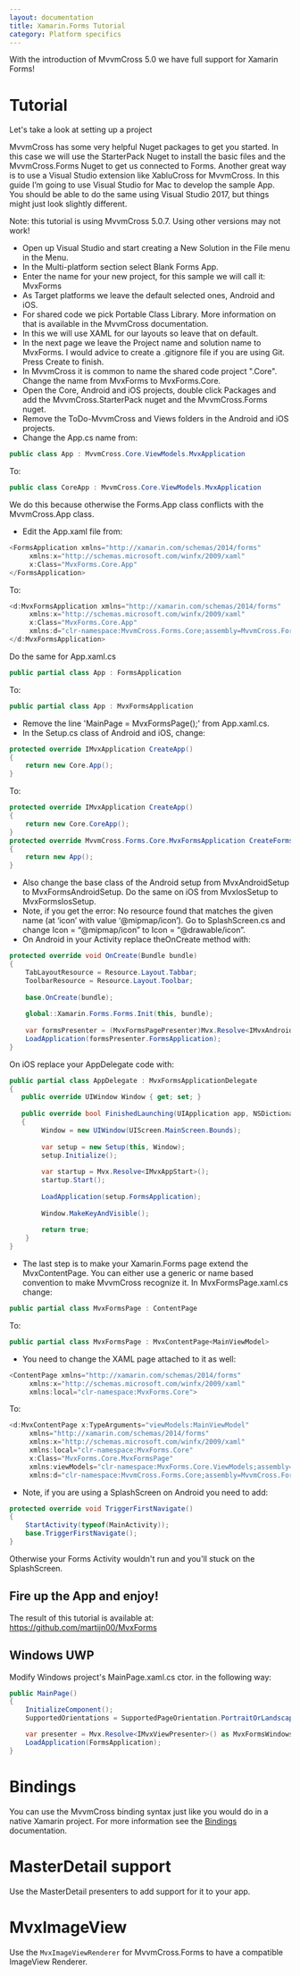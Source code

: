 ```yaml
---
layout: documentation
title: Xamarin.Forms Tutorial
category: Platform specifics
---
```


With the introduction of MvvmCross 5.0 we have full support for Xamarin Forms!

# Tutorial

Let's take  a look at setting up a project

MvvmCross has some very helpful Nuget packages to get you started. In this case we will use the StarterPack Nuget to install the basic files and the MvvmCross.Forms Nuget to get us connected to Forms. Another great way is to use a Visual Studio extension like XabluCross for MvvmCross. In this guide I’m going to use Visual Studio for Mac to develop the sample App. You should be able to do the same using Visual Studio 2017, but things might just look slightly different.

Note: this tutorial is using MvvmCross 5.0.7. Using other versions may not work!

- Open up Visual Studio and start creating a New Solution in the File menu in the Menu.
- In the Multi-platform section select Blank Forms App.
- Enter the name for your new project, for this sample we will call it: MvxForms
- As Target platforms we leave the default selected ones, Android and iOS.
- For shared code we pick Portable Class Library. More information on that is available in the MvvmCross documentation.
- In this we will use XAML for our layouts so leave that on default.
- In the next page we leave the Project name and solution name to MvxForms. I would advice to create a .gitignore file if you are using Git. Press Create to finish.
- In MvvmCross it is common to name the shared code project ".Core". Change the name from MvxForms to MvxForms.Core.
- Open the Core, Android and iOS projects, double click Packages and add the MvvmCross.StarterPack nuget and the MvvmCross.Forms nuget.
- Remove the ToDo-MvvmCross and Views folders in the Android and iOS projects.
- Change the App.cs name from:

```c#
public class App : MvvmCross.Core.ViewModels.MvxApplication
```

To:

```c#
public class CoreApp : MvvmCross.Core.ViewModels.MvxApplication
```

We do this because otherwise the Forms.App class conflicts with the MvvmCross.App class.

- Edit the App.xaml file from:

```c#
<FormsApplication xmlns="http://xamarin.com/schemas/2014/forms"
     xmlns:x="http://schemas.microsoft.com/winfx/2009/xaml"
     x:Class="MvxForms.Core.App" 
</FormsApplication>
```

To:

```c#
<d:MvxFormsApplication xmlns="http://xamarin.com/schemas/2014/forms"
     xmlns:x="http://schemas.microsoft.com/winfx/2009/xaml"
     x:Class="MvxForms.Core.App" 
     xmlns:d="clr-namespace:MvvmCross.Forms.Core;assembly=MvvmCross.Forms">
</d:MvxFormsApplication>
```

Do the same for App.xaml.cs

```c#
public partial class App : FormsApplication
```

To:

```c#
public partial class App : MvxFormsApplication
```

- Remove the line 'MainPage = MvxFormsPage();' from App.xaml.cs.
- In the Setup.cs class of Android and iOS, change:

```c#
protected override IMvxApplication CreateApp()
{
    return new Core.App();
}
```

To:

```c#
protected override IMvxApplication CreateApp()
{
    return new Core.CoreApp();
}
protected override MvvmCross.Forms.Core.MvxFormsApplication CreateFormsApplication()
{
    return new App();
}
```

- Also change the base class of the Android setup from MvxAndroidSetup to MvxFormsAndroidSetup. Do the same on iOS from MvxIosSetup to MvxFormsIosSetup.
- Note, if you get the error: No resource found that matches the given name (at ‘icon’ with value ‘@mipmap/icon’). Go to SplashScreen.cs and change Icon = “@mipmap/icon” to Icon = “@drawable/icon”.
- On Android in your Activity replace theOnCreate method with:

```c#
protected override void OnCreate(Bundle bundle)
{
    TabLayoutResource = Resource.Layout.Tabbar;
    ToolbarResource = Resource.Layout.Toolbar;
 
    base.OnCreate(bundle);
 
    global::Xamarin.Forms.Forms.Init(this, bundle);
 
    var formsPresenter = (MvxFormsPagePresenter)Mvx.Resolve<IMvxAndroidViewPresenter>();
    LoadApplication(formsPresenter.FormsApplication);
}
```

On iOS replace your AppDelegate code with:

```c#
public partial class AppDelegate : MvxFormsApplicationDelegate
{
   public override UIWindow Window { get; set; }
 
   public override bool FinishedLaunching(UIApplication app, NSDictionary options)
   {
        Window = new UIWindow(UIScreen.MainScreen.Bounds);
 
        var setup = new Setup(this, Window);
        setup.Initialize();
 
        var startup = Mvx.Resolve<IMvxAppStart>();
        startup.Start();
 
        LoadApplication(setup.FormsApplication);
 
        Window.MakeKeyAndVisible();
 
        return true;
    }
}
```

- The last step is to make your Xamarin.Forms page extend the MvxContentPage. You can either use a generic or name based convention to make MvvmCross recognize it. In MvxFormsPage.xaml.cs change:

```c#
public partial class MvxFormsPage : ContentPage
```

To:

```c#
public partial class MvxFormsPage : MvxContentPage<MainViewModel>
```

- You need to change the XAML page attached to it as well:

```c#
<ContentPage xmlns="http://xamarin.com/schemas/2014/forms"
     xmlns:x="http://schemas.microsoft.com/winfx/2009/xaml"
     xmlns:local="clr-namespace:MvxForms.Core">
```

To:

```c#
<d:MvxContentPage x:TypeArguments="viewModels:MainViewModel"
     xmlns="http://xamarin.com/schemas/2014/forms"
     xmlns:x="http://schemas.microsoft.com/winfx/2009/xaml"
     xmlns:local="clr-namespace:MvxForms.Core"
     x:Class="MvxForms.Core.MvxFormsPage"
     xmlns:viewModels="clr-namespace:MvxForms.Core.ViewModels;assembly=MvxForms.Core"
     xmlns:d="clr-namespace:MvvmCross.Forms.Core;assembly=MvvmCross.Forms">
```

- Note, if you are using a SplashScreen on Android you need to add:

```c#
protected override void TriggerFirstNavigate()
{
    StartActivity(typeof(MainActivity));
    base.TriggerFirstNavigate();
}
```

Otherwise your Forms Activity wouldn't run and you'll stuck on the SplashScreen.

## Fire up the App and enjoy!

The result of this tutorial is available at: https://github.com/martijn00/MvxForms


## Windows UWP

Modify Windows project's MainPage.xaml.cs ctor. in the following way:
```c#
public MainPage()
{
    InitializeComponent();
    SupportedOrientations = SupportedPageOrientation.PortraitOrLandscape;

    var presenter = Mvx.Resolve<IMvxViewPresenter>() as MvxFormsWindowsUWPPagePresenter;
    LoadApplication(FormsApplication);
}
```

# Bindings

You can use the MvvmCross binding syntax just like you would do in a native Xamarin project. For more information see the [Bindings](https://www.mvvmcross.com/documentation/fundamentals/data-binding) documentation.

# MasterDetail support

Use the MasterDetail presenters to add support for it to your app.

# MvxImageView

Use the `MvxImageViewRenderer` for MvvmCross.Forms to have a compatible ImageView Renderer.
